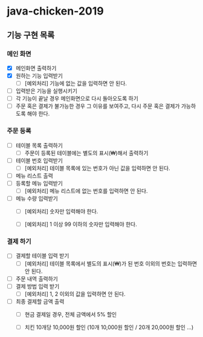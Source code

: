 # java-chicken-2019

## 기능 구현 목록
### 메인 화면
- [x] 메인화면 출력하기
- [x] 원하는 기능 입력받기
    - [ ] [예외처리] 기능에 없는 값을 입력하면 안 된다.
- [ ] 입력받은 기능을 실행시키기
- [ ] 각 기능이 끝날 경우 메인화면으로 다시 돌아오도록 하기
- [ ] 주문 혹은 결제가 불가능한 경우 그 이유를 보여주고, 다시 주문 혹은 결제가 가능하도록 해야 한다. 

### 주문 등록
- [ ] 테이블 목록 출력하기
    - [ ] 주문이 등록된 테이블에는 별도의 표시(₩)해서 출력하기
- [ ] 테이블 번호 입력받기
    - [ ] [예외처리] 테이블 목록에 있는 번호가 아닌 값을 입력하면 안 된다. 
- [ ] 메뉴 리스트 출력
- [ ] 등록할 메뉴 입력받기
    - [ ] [예외처리] 메뉴 리스트에 없는 번호를 입력하면 안 된다. 
- [ ] 메뉴 수량 입력받기
    - [ ] [예외처리] 숫자만 입력해야 한다. 
    - [ ] [예외처리] 1 이상 99 이하의 숫자만 입력해야 한다.
 

### 결제 하기
- [ ] 결제할 테이블 입력 받기
    - [ ] [예외처리] 테이블 목록에서 별도의 표시(₩)가 된 번호 이외의 번호는 입력하면 안 된다. 
- [ ] 주문 내역 출력하기
- [ ] 결제 방법 입력 받기
    - [ ] [예외처리] 1, 2 이외의 값을 입력하면 안 된다. 
- [ ] 최종 결제할 금액 출력
    - [ ] 현금 결제일 경우, 전체 금액에서 5% 할인
    - [ ] 치킨 10개당 10,000원 할인 (10개 10,000원 할인 / 20개 20,000원 할인 ...)
    
